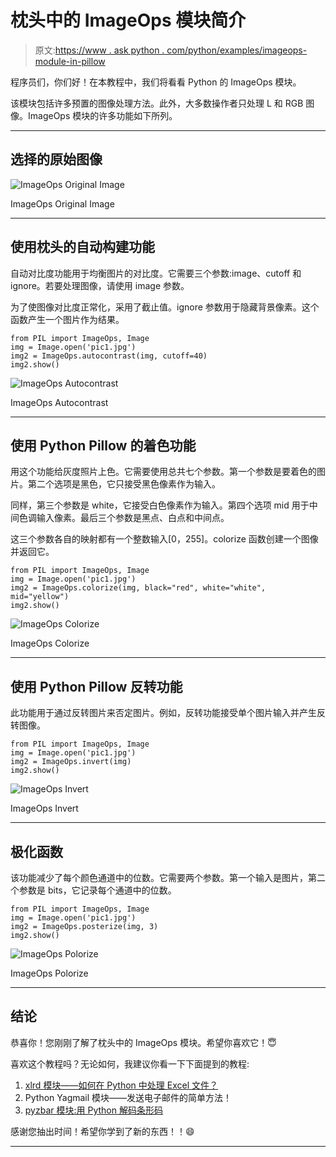 # 枕头中的 ImageOps 模块简介

> 原文:[https://www . ask python . com/python/examples/imageops-module-in-pillow](https://www.askpython.com/python/examples/imageops-module-in-pillow)

程序员们，你们好！在本教程中，我们将看看 Python 的 ImageOps 模块。

该模块包括许多预置的图像处理方法。此外，大多数操作者只处理 L 和 RGB 图像。ImageOps 模块的许多功能如下所列。

* * *

## 选择的原始图像

![ImageOps Original Image](../Images/583979f37caee396148e9165f3493ada.png)

ImageOps Original Image

* * *

## 使用枕头的自动构建功能

自动对比度功能用于均衡图片的对比度。它需要三个参数:image、cutoff 和 ignore。若要处理图像，请使用 image 参数。

为了使图像对比度正常化，采用了截止值。ignore 参数用于隐藏背景像素。这个函数产生一个图片作为结果。

```
from PIL import ImageOps, Image
img = Image.open('pic1.jpg')
img2 = ImageOps.autocontrast(img, cutoff=40)
img2.show()

```

![ImageOps Autocontrast](../Images/229687235c801ad9b2b95ef7ec7e0a51.png)

ImageOps Autocontrast

* * *

## 使用 Python Pillow 的着色功能

用这个功能给灰度照片上色。它需要使用总共七个参数。第一个参数是要着色的图片。第二个选项是黑色，它只接受黑色像素作为输入。

同样，第三个参数是 white，它接受白色像素作为输入。第四个选项 mid 用于中间色调输入像素。最后三个参数是黑点、白点和中间点。

这三个参数各自的映射都有一个整数输入[0，255]。colorize 函数创建一个图像并返回它。

```
from PIL import ImageOps, Image
img = Image.open('pic1.jpg')
img2 = ImageOps.colorize(img, black="red", white="white", mid="yellow")
img2.show()

```

![ImageOps Colorize](../Images/778a35f3a6c792a929b4637b6e508b8c.png)

ImageOps Colorize

* * *

## 使用 Python Pillow 反转功能

此功能用于通过反转图片来否定图片。例如，反转功能接受单个图片输入并产生反转图像。

```
from PIL import ImageOps, Image
img = Image.open('pic1.jpg')
img2 = ImageOps.invert(img)
img2.show()

```

![ImageOps Invert](../Images/bff49269276d2647b47a00a9ec8a9811.png)

ImageOps Invert

* * *

## 极化函数

该功能减少了每个颜色通道中的位数。它需要两个参数。第一个输入是图片，第二个参数是 bits，它记录每个通道中的位数。

```
from PIL import ImageOps, Image
img = Image.open('pic1.jpg')
img2 = ImageOps.posterize(img, 3)
img2.show()

```

![ImageOps Polorize](../Images/527051b74f3e55b093d5053df9df397a.png)

ImageOps Polorize

* * *

## 结论

恭喜你！您刚刚了解了枕头中的 ImageOps 模块。希望你喜欢它！😇

喜欢这个教程吗？无论如何，我建议你看一下下面提到的教程:

1.  [xlrd 模块——如何在 Python 中处理 Excel 文件？](https://www.askpython.com/python-modules/xlrd-module)
2.  Python Yagmail 模块——发送电子邮件的简单方法！
3.  [pyzbar 模块:用 Python 解码条形码](https://www.askpython.com/python-modules/pyzbar-module)

感谢您抽出时间！希望你学到了新的东西！！😄

* * *